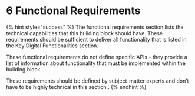 # 6 Functional Requirements

{% hint style="success" %}
The functional requirements section lists the technical capabilities that this building block should have. These requirements should be sufficient to deliver all functionality that is listed in the Key Digital Functionalities section.

These functional requirements do not define specific APIs - they provide a list of information about functionality that must be implemented within the building block.

These requirements should be defined by subject-matter experts and don’t have to be highly technical in this section..
{% endhint %}

